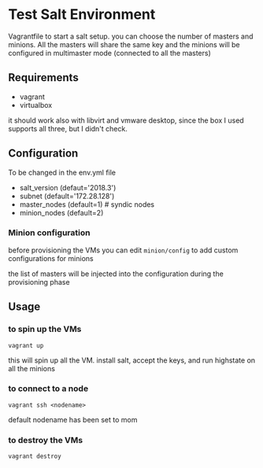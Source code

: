 # Test Salt Environment

Vagrantfile to start a salt setup. you can choose the number of masters and minions. All the masters will share the same key and the minions will be configured in multimaster mode (connected to all the masters)

## Requirements

* vagrant
* virtualbox

it should work also with libvirt and vmware desktop, since the box I used supports all three, but I didn't check.


## Configuration

To be changed in the env.yml file

* salt_version (defaut='2018.3')
* subnet  (default='172.28.128')
* master_nodes (default=1) # syndic nodes
* minion_nodes (default=2)

### Minion configuration

before provisioning the VMs you can edit `minion/config` to add custom configurations for minions

the list of masters will be injected into the configuration during the provisioning phase

## Usage

### to spin up the VMs

```
vagrant up
```

this will spin up all the VM. install salt, accept the keys, and run highstate on all the minions

### to connect to a node

```
vagrant ssh <nodename>
```

default nodename has been set to mom

### to destroy the VMs

```
vagrant destroy
```

